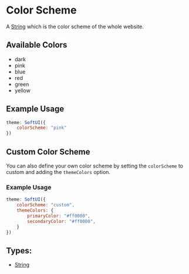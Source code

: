 # Color Scheme
A [String](https://developer.mozilla.org/en-US/docs/Web/JavaScript/Reference/Global_Objects/String) which is the color scheme of the whole website.

## Available Colors
- dark
- pink
- blue
- red
- green
- yellow


## Example Usage
```js
theme: SoftUI({
    colorScheme: "pink"
})
```

## Custom Color Scheme

You can also define your own color scheme by setting the `colorScheme` to custom and adding the `themeColors` option.


### Example Usage
```js
theme: SoftUI({
    colorScheme: "custom",
    themeColors: {
        primaryColor: "#ff0000",
        secondaryColor: "#ff0000",
    }
})
```

## Types:
- [String](https://developer.mozilla.org/en-US/docs/Web/JavaScript/Reference/Global_Objects/String)